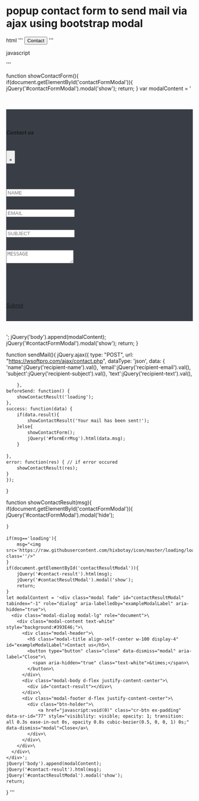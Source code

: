 # popup contact form to send mail via ajax using bootstrap modal

html
'''
<button type="butotn" onclick="showContactForm()">Contact</button>
'''

javascript

'''

function showContactForm(){
	if(document.getElementById('contactFormModal')){
		jQuery('#contactFormModal').modal('show');
		return;
	}
	var modalContent = '<div class="modal fade" id="contactFormModal" tabindex="-1" role="dialog" aria-labelledby="exampleModalLabel" aria-hidden="true">\
	  <div class="modal-dialog modal-lg" role="document">\
		<div class="modal-content text-white" style="background:#393E46;">\
		  <div class="modal-header">\
			<h5 class="modal-title align-self-center w-100 display-4" id="exampleModalLabel">Contact us</h5>\
			<button type="button" class="close" data-dismiss="modal" aria-label="Close">\
			  <span aria-hidden="true" class="text-white">&times;</span>\
			</button>\
		  </div>\
		  <div class="modal-body">\
			<form id="contact-form">\
			  <div class="form-group">\
				<input type="text" class="form-control" id="recipient-name" placeholder="NAME">\
			  </div>\
			  <div class="form-group">\
				<input type="email" class="form-control" id="recipient-email" placeholder="EMAIL">\
			  </div>\
			  <div class="form-group">\
				<input type="text" class="form-control" id="recipient-subject" placeholder="SUBJECT">\
			  </div>\
			  <div class="form-group">\
				<textarea class="form-control" id="message-text" placeholder="MESSAGE"></textarea>\
			  </div>\
			  <div class="form-group d-flex justify-content-center" id="formErrMsg"></div>\
			</form>\
		  </div>\
		  <div class="modal-footer d-flex justify-content-center">\
			<div class="btn-holder">\
                <a href="javascript:void(0)" onclick="sendMail()" class="cr-btn ex-padding" data-sr-id="77" style="visibility: visible; opacity: 1; transition: all 0.3s ease-in-out 0s, opacity 0.8s cubic-bezier(0.5, 0, 0, 1) 0s;">Submit</a>\
            </div>\
		  </div>\
		</div>\
	  </div>\
	</div>';
	jQuery('body').append(modalContent);
	jQuery('#contactFormModal').modal('show');
	return;
}

function sendMail(){
	jQuery.ajax({
		type: "POST",
		url: "https://wsoftpro.com/ajax/contact.php",
		dataType: 'json',
		data: {
			'name':jQuery('recipient-name').val(),
			'email':jQuery('recipient-email').val(),
			'subject':jQuery('recipient-subject').val(),
			'text':jQuery('recipient-text').val(),
			
		},
    beforeSend: function() {
		showContactResult('loading');
    },
    success: function(data) {
		if(data.result){
			showContactResult('Your mail has been sent!');	
		}else{
			showContactForm();
			jQuery('#formErrMsg').html(data.msg);
		}
		
    },
    error: function(res) { // if error occured
        showContactResult(res);
    }
	});
}

function showContactResult(msg){
	if(document.getElementById('contactFormModal')){
		jQuery('#contactFormModal').modal('hide');
		
	}
	
	if(msg=='loading'){
		msg="<img src='https://raw.githubusercontent.com/hixbotay/icon/master/loading/loading.gif' class=''/>"
	}
	if(document.getElementById('contactResultModal')){
		jQuery('#contact-result').html(msg);
		jQuery('#contactResultModal').modal('show');
		return;
	}
	let modalContent = '<div class="modal fade" id="contactResultModal" tabindex="-1" role="dialog" aria-labelledby="exampleModalLabel" aria-hidden="true">\
	  <div class="modal-dialog modal-lg" role="document">\
		<div class="modal-content text-white" style="background:#393E46;">\
		  <div class="modal-header">\
			<h5 class="modal-title align-self-center w-100 display-4" id="exampleModalLabel">Contact us</h5>\
			<button type="button" class="close" data-dismiss="modal" aria-label="Close">\
			  <span aria-hidden="true" class="text-white">&times;</span>\
			</button>\
		  </div>\
		  <div class="modal-body d-flex justify-content-center">\
			<div id="contact-result"></div>\
		  </div>\
		  <div class="modal-footer d-flex justify-content-center">\
			<div class="btn-holder">\
                <a href="javascript:void(0)" class="cr-btn ex-padding" data-sr-id="77" style="visibility: visible; opacity: 1; transition: all 0.3s ease-in-out 0s, opacity 0.8s cubic-bezier(0.5, 0, 0, 1) 0s;" data-dismiss="modal">Close</a>\
            </div>\
		  </div>\
		</div>\
	  </div>\
	</div>';
	jQuery('body').append(modalContent);
	jQuery('#contact-result').html(msg);
	jQuery('#contactResultModal').modal('show');
	return;
}
'''
